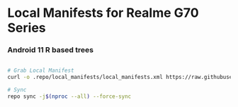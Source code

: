 # Local Manifests for Realme G70 Series #

### Android 11 R based trees ###

```bash

# Grab Local Manifest
curl -o .repo/local_manifests/local_manifests.xml https://raw.githubusercontent.com/Realme-G70-Series/local_manifest/master/local_manifest.xml --create-dirs

# Sync
repo sync -j$(nproc --all) --force-sync
```